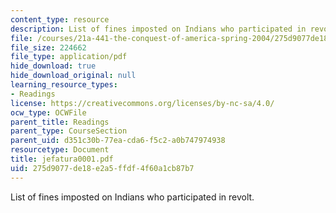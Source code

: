 ```yaml
---
content_type: resource
description: List of fines imposted on Indians who participated in revolt.
file: /courses/21a-441-the-conquest-of-america-spring-2004/275d9077de18e2a5ffdf4f60a1cb87b7_jefatura0001.pdf
file_size: 224662
file_type: application/pdf
hide_download: true
hide_download_original: null
learning_resource_types:
- Readings
license: https://creativecommons.org/licenses/by-nc-sa/4.0/
ocw_type: OCWFile
parent_title: Readings
parent_type: CourseSection
parent_uid: d351c30b-77ea-cda6-f5c2-a0b747974938
resourcetype: Document
title: jefatura0001.pdf
uid: 275d9077-de18-e2a5-ffdf-4f60a1cb87b7
---
```

List of fines imposted on Indians who participated in revolt.